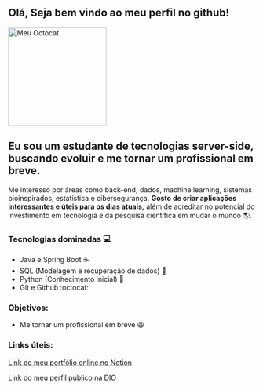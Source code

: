 ## Olá, Seja bem vindo ao meu perfil no github!
<img src="https://github.com/LuizBrenoDev/LuizBrenoDev/assets/118695802/3668f173-c639-44a9-8376-a3ae9af1db35" title="Meu Octocat" widht=200 height= 200>

Eu sou um estudante de tecnologias server-side, buscando evoluir e me tornar um profissional em breve.
--- 
Me interesso por áreas como back-end, dados, machine learning, sistemas bioinspirados, estatística e cibersegurança. 
**Gosto de criar aplicações interessantes e úteis para os dias atuais,** além de acreditar no potencial do investimento em tecnologia e da pesquisa científica em mudar o mundo 🌎.

### Tecnologias dominadas 💻
* Java e Spring Boot ☕
* SQL (Modelagem e recuperação de dados) 🐬
* Python (Conhecimento inicial) 🐍
* Git e Github :octocat:

### Objetivos:
* Me tornar um profissional em breve 😃

### Links úteis:
[Link do meu portfólio online no Notion](https://portfolio-online-luizdev.notion.site/API-Loja-Online-3dd5c858d79c4244b690b9b77bb1beaf?pvs=4)

[Link do meu perfil público na DIO](https://www.dio.me/users/subgamer2022)

<!--
**LuizBrenoDev/LuizBrenoDev** is a ✨ _special_ ✨ repository because its `README.md` (this file) appears on your GitHub profile.

Here are some ideas to get you started:

- 🔭 I’m currently working on ...
- 🌱 I’m currently learning ...
- 👯 I’m looking to collaborate on ...
- 🤔 I’m looking for help with ...
- 💬 Ask me about ...
- 📫 How to reach me: ...
- 😄 Pronouns: ...
- ⚡ Fun fact: ...
-->
